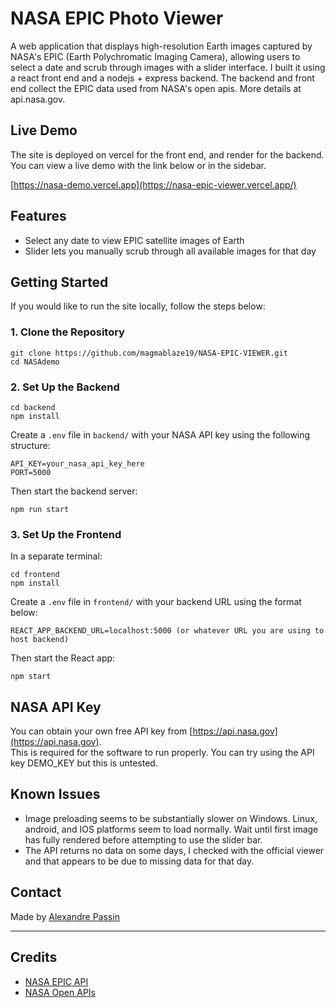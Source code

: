 # NASA EPIC Photo Viewer

A web application that displays high-resolution Earth images captured by NASA's EPIC (Earth Polychromatic Imaging Camera), allowing users to select a date and scrub through images with a slider interface.
I built it using a react front end and a nodejs + express backend. The backend and front end collect the EPIC data used from NASA's open apis. More details at api.nasa.gov.

## Live Demo
The site is deployed on vercel for the front end, and render for the backend. You can view a live demo with the link below or in the sidebar.

[https://nasa-demo.vercel.app](https://nasa-epic-viewer.vercel.app/)

## Features

- Select any date to view EPIC satellite images of Earth
- Slider lets you manually scrub through all available images for that day

## Getting Started

If you would like to run the site locally, follow the steps below:

### 1. Clone the Repository

```
git clone https://github.com/magmablaze19/NASA-EPIC-VIEWER.git
cd NASAdemo
```

### 2. Set Up the Backend

```
cd backend
npm install
```

Create a `.env` file in `backend/` with your NASA API key using the following structure:

```
API_KEY=your_nasa_api_key_here
PORT=5000
```

Then start the backend server:

```
npm run start
```

### 3. Set Up the Frontend

In a separate terminal:

```
cd frontend
npm install
```

Create a `.env` file in `frontend/` with your backend URL using the format below:

```
REACT_APP_BACKEND_URL=localhost:5000 (or whatever URL you are using to host backend)
```

Then start the React app:

```
npm start
```

## NASA API Key

You can obtain your own free API key from [https://api.nasa.gov](https://api.nasa.gov).  
This is required for the software to run properly. You can try using the API key DEMO_KEY but this is untested.

## Known Issues

- Image preloading seems to be substantially slower on Windows. Linux, android, and IOS platforms seem to load normally. Wait until first image has fully rendered before attempting to use the slider bar.
- The API returns no data on some days, I checked with the official viewer and that appears to be due to missing data for that day.

## Contact

Made by [Alexandre Passin](https://github.com/magmablaze19)

---

## Credits

- [NASA EPIC API](https://epic.gsfc.nasa.gov/)
- [NASA Open APIs](https://api.nasa.gov)
